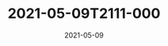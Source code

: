 ---
date: 2021-05-09
title: 2021-05-09T2111-000
hero: 2021/2021-05-09T2111-000.jpeg

# briefly describe the image…
alt: ''

# insert the closed caption text after the three-dash break…
# (include line-breaks, punctuation, and capitalization)
---